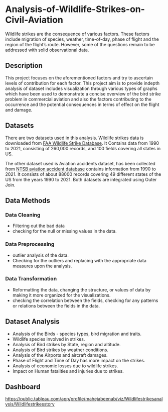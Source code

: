 # Analysis-of-Wildlife-Strikes-on-Civil-Aviation
Wildlife strikes are the consequence of various factors. These factors include migration of species, weather, time-of-day, phase of flight and the region of the flight’s route. However, some of the questions remain to be addressed with solid observational data.
## Description
This project focuses on the aforementioned factors and try to ascertain levels of contribution for each factor. This project aim is to provide indepth analysis of dataset includes visualization through various types of graphs which have been used to demonstrate a concise overview of the bird strike problem in commercial aviation and also the factors contributing to the occurrence and the potential consequences in terms of effect on the flight and damage. 
## Datasets
There are two datasets used in this analysis. Wildlife strikes data is downloaded from [FAA Wildlife Strike Database](https://wildlife.faa.gov/home). It Contains data from 1990 to 2021, consisting of 260,000 records, and 100 fields covering all states in US. 

The other dataset used is Aviation accidents dataset, has been collected from [NTSB aviation accident database](https://www.ntsb.gov/safety/data/Pages/Data_Stats.aspx) contains information from 1990 to 2021. It consists of about 88000 records covering 49 different states of the US from the years 1990 to 2021. Both datasets are integrated using Outer Join. 
## Data Methods
### Data Cleaning
- Filtering out the bad data
-  checking for the null or missing values in the data.
### Data Preprocessing
- outlier analysis of the data.
- Checking for the outliers and replacing with the appropriate data measures upon the analysis.
### Data Transformation
- Reformatting the data, changing the structure, or values of data by making it more organized for the visualizations.
- checking the correlation between the fields, checking for any patterns or relations between the fields in the data.
## Dataset Analysis
- Analysis of the Birds - species types, bird migration and traits.
- Wildlife species involved in strikes.
- Analysis of Bird strikes by State, region and altitude.
- Analysis of Bird strikes by weather conditions.
- Analysis of the Airports and aircraft damages.
- Phase of Flight and Time of Day has more impact on the strikes.
- Analysis of economic losses due to wildlife strikes.
- Impact on Human fatalities and injuries due to strikes.

## Dashboard
https://public.tableau.com/app/profile/mahejabeenab/viz/Wildlifestrikesanalysis/Wildlifestrikesstory

